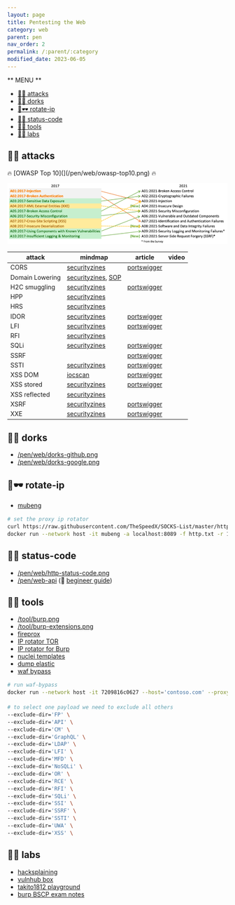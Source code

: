 ```yaml
---
layout: page
title: Pentesting the Web
category: web
parent: pen
nav_order: 2
permalink: /:parent/:category
modified_date: 2023-06-05
---
```


** MENU **

<!-- vscode-markdown-toc -->
* [👀🔥 attacks](#attacks)
* [👀🧠 dorks](#dorks)
* [👀🕶️ rotate-ip](#rotate-ip)
* [👀🧠 status-code](#status-code)
* [👀🧠 tools](#tools)
* [👀🎯 labs](#labs)

<!-- vscode-markdown-toc-config
	numbering=false
	autoSave=true
	/vscode-markdown-toc-config -->
<!-- /vscode-markdown-toc -->

## <a name='attacks'></a>👀🔥 attacks

🔥 [OWASP Top 10](](/pen/web/owasp-top10.png) 🔥

![owasp-top-10-mapping](/assets/images/owasp-top10-mapping.png)

| **attack** | **mindmap** | **article** | **video** | 
|---------|---|---|---|
| CORS | [securityzines](https://securityzines.com/assets/img/flyers/printable/cors.png)| [portswigger](https://portswigger.net/web-security/cors) |||
| Domain Lowering | [securityzines](https://securityzines.com/assets/img/flyers/downloads/DomainLowering.png), [SOP](https://securityzines.com/assets/img/flyers/downloads/intigriti/sop.png) | | |
| H2C smuggling | [securityzines](https://securityzines.com/assets/img/flyers/printable/h2c.jpg) | [portswigger](https://portswigger.net/web-security/request-smuggling)|||
| HPP | [securityzines](https://securityzines.com/assets/img/flyers/downloads/intigriti/hpp.png) |||
| HRS | [securityzines](https://securityzines.com/assets/img/flyers/printable/hrs.jpg) |||
| IDOR | [securityzines](https://securityzines.com/assets/img/flyers/printable/idor.jpg) |[portswigger](https://portswigger.net/web-security/access-control)|||
| LFI | [securityzines](https://securityzines.com/assets/img/flyers/printable/lfi.jpg) |[portswigger](https://portswigger.net/web-security/file-path-traversal)|||
| RFI | [securityzines](https://securityzines.com/assets/img/flyers/printable/rfi.jpg) |||
| SQLi | [securityzines](https://securityzines.com/assets/img/zines/sqli.jpg) | [portswigger](https://portswigger.net/web-security/sql-injection)|||
| SSRF | | [portswigger](https://portswigger.net/web-security/ssrf) | ||
| SSTI | [securityzines](https://securityzines.com/assets/img/flyers/printable/ssti.jpg) | [portswigger](https://portswigger.net/web-security/server-side-template-injection)|||
| XSS DOM | [iocscan](https://miro.medium.com/max/1572/1*yuRkBR6YroYLCGpka9KdRA.png) | [portswigger](https://portswigger.net/web-security/cross-site-scripting/dom-based) | ||
| XSS stored | [securityzines](https://securityzines.com/assets/img/flyers/downloads/intigriti/stored-xss.png) | [portswigger](https://portswigger.net/web-security/cross-site-scripting) | ||
| XSS reflected | [securityzines](https://securityzines.com/assets/img/flyers/printable/rxss.png)|||
| XSRF | [securityzines](https://securityzines.com/assets/img/zines/csrf.jpg) | [portswigger](https://portswigger.net/web-security/csrf)|||
| XXE | [securityzines](https://securityzines.com/assets/img/flyers/downloads/intigriti/xxe.png) | [portswigger](https://portswigger.net/web-security/xxe)|||

## <a name='dorks'></a>👀🧠 dorks

* [/pen/web/dorks-github.png](/pen/web/dorks-github.png)
* [/pen/web/dorks-google.png](/pen/web/dorks-google.png)

## <a name='rotate-ip'></a>👀🕶️ rotate-ip

* [mubeng](https://github.com/kitabisa/mubeng#proxy-ip-rotator)

```bash
# set the proxy ip rotator
curl https://raw.githubusercontent.com/TheSpeedX/SOCKS-List/master/http.txt -o http.txt
docker run --network host -it mubeng -a localhost:8089 -f http.txt -r 10 -m random
```

## <a name='status-code'></a>👀🧠 status-code

* [/pen/web/http-status-code.png](/pen/web/http-status-code.png)
* [/pen/web-api](https://dsopas.github.io/MindAPI/play/) (🔗 [begineer guide](https://danaepp.com/beginners-guide-to-api-hacking))

## <a name='tools'></a>👀🧠 tools

* [/tool/burp.png](/tool/burp.png)
* [/tool/burp-extensions.png](/tool/burp-extensions.png)
* [fireprox](https://github.com/ustayready/fireprox)
* [IP rotator TOR](https://github.com/SusmithKrishnan/torghost)
* [IP rotator for Burp](github.com/RhinoSecurityLabs/IPRotate_Burp_Extension)
* [nuclei templates](https://github.com/projectdiscovery/nuclei-templates)
* [dump elastic](https://github.com/leakix/estk)
* [waf bypass](https://github.com/nemesida-waf/waf-bypass)

```bash
# run waf-bypass
docker run --network host -it 7209816c0627 --host='contoso.com' --proxy='http://localhost:8089'

# to select one payload we need to exclude all others
--exclude-dir='FP' \
--exclude-dir='API' \
--exclude-dir='CM' \
--exclude-dir='GraphQL' \
--exclude-dir='LDAP' \
--exclude-dir='LFI' \
--exclude-dir='MFD' \
--exclude-dir='NoSQLi' \
--exclude-dir='OR' \
--exclude-dir='RCE' \
--exclude-dir='RFI' \
--exclude-dir='SQLi' \
--exclude-dir='SSI' \
--exclude-dir='SSRF' \
--exclude-dir='SSTI' \
--exclude-dir='UWA' \
--exclude-dir='XSS' \
```

## <a name='labs'></a>👀🎯 labs

* [hacksplaining](https://www.hacksplaining.com/owasp)
* [vulnhub box](https://github.com/Ignitetechnologies/Web-Application-Cheatsheet)
* [takito1812 playground](https://github.com/takito1812/web-hacking-playground/tree/main/Solutions)
* [burp BSCP exam notes](https://github.com/botesjuan/Burp-Suite-Certified-Practitioner-Exam-Study)
